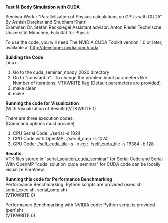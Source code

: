 **Fast N-Body Simulation with CUDA**

Seminar Work : "Parallelization of Physics calculations on GPUs with CUDA" \
By Ashish Darekar and Shubham Khatri \
Examiner: Dr. Stefan Recksiegel
Assistant advisor: Anton Riedel
Technische Universität München, Fakultät für Physik

To use the code, you will need The NVIDIA CUDA Toolkit version
1.0 or later, available at http://developer.nvidia.com/cuda

**Building the Code**\
Linux:
1. Go to the cuda_seminar_nbody_2020 directory
2. Go to "constant.h" : To change the problem input parameters like Number of iterations, VTKWRITE flag (Default parameters are provided)
3. make clean
4. make

**Running the code for Visualization**\
(With Visualization of Results)(VTKWRITE 1)

There are three execution codes: \
(Command options must provide)
1. CPU Serial Code:           ./serial -s 1024
2. CPU Code with OpenMP:      ./serial_omp -s 1024
3. GPU Code:                  ./self_cuda_tile -s <Number of bodies> -b <Block size>
        eg.:                  ./self_cuda_tile -s 16384 -b 128

**Results:**\
VTK files stored in "serial_solution_cuda_seminar" for Serial Code and Serial With OpenMP
"cuda_solution_cuda_seminar" for CUDA code can be locally visualize ParaView.

**Running this code for Performance Benchmarking**\
Performance Benchmarking: Python scripts are provided (exec.sh, serial_exec.sh, serial_omp.sh)\
(VTKWRITE 0)

Performance Benchmarking with NVIDIA code: Python script is provided (perf.sh)\
(VTKWRITE 0)



